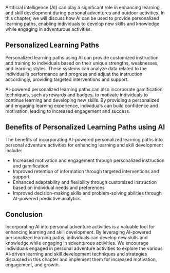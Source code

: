 
Artificial intelligence (AI) can play a significant role in enhancing learning and skill development during personal adventures and outdoor activities. In this chapter, we will discuss how AI can be used to provide personalized learning paths, enabling individuals to develop new skills and knowledge while engaging in adventurous activities.

Personalized Learning Paths
---------------------------

Personalized learning paths using AI can provide customized instruction and training to individuals based on their unique strengths, weaknesses, and learning styles. These systems can analyze data related to the individual's performance and progress and adjust the instruction accordingly, providing targeted interventions and support.

AI-powered personalized learning paths can also incorporate gamification techniques, such as rewards and badges, to motivate individuals to continue learning and developing new skills. By providing a personalized and engaging learning experience, individuals can build confidence and motivation, leading to increased engagement and success.

Benefits of Personalized Learning Paths using AI
------------------------------------------------

The benefits of incorporating AI-powered personalized learning paths into personal adventure activities for enhancing learning and skill development include:

* Increased motivation and engagement through personalized instruction and gamification
* Improved retention of information through targeted interventions and support
* Enhanced adaptability and flexibility through customized instruction based on individual needs and preferences
* Improved decision-making skills and problem-solving abilities through AI-powered predictive analytics

Conclusion
----------

Incorporating AI into personal adventure activities is a valuable tool for enhancing learning and skill development. By leveraging AI-powered personalized learning paths, individuals can develop new skills and knowledge while engaging in adventurous activities. We encourage individuals engaged in personal adventure activities to explore the various AI-driven learning and skill development techniques and strategies discussed in this chapter and implement them for increased motivation, engagement, and growth.
